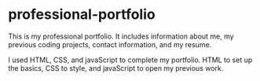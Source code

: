 # professional-portfolio

This is my professional portfolio. It includes information about me, my previous coding projects, contact information, and my resume. 

I used HTML, CSS, and javaScript to complete my portfolio. HTML to set up the basics, CSS to style, and javaScript to open my previous work.